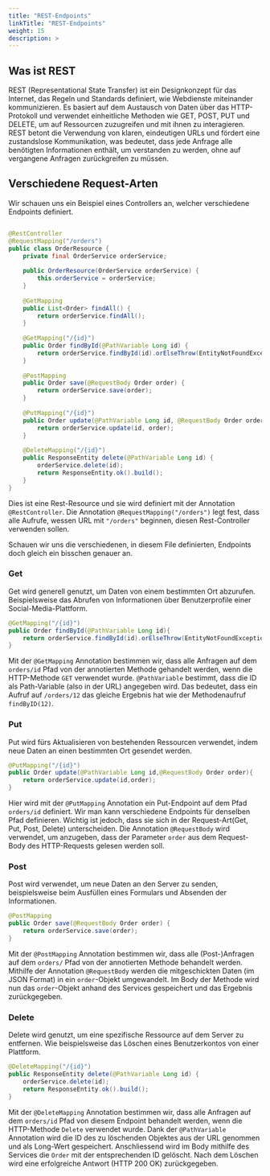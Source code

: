 ```yaml
---
title: "REST-Endpoints"
linkTitle: "REST-Endpoints"
weight: 15
description: >
---
```


## Was ist REST
REST (Representational State Transfer) ist ein Designkonzept für das Internet, das Regeln und Standards definiert,
wie Webdienste miteinander kommunizieren. Es basiert auf dem Austausch von Daten über das HTTP-Protokoll und verwendet
einheitliche Methoden wie GET, POST, PUT und DELETE, um auf Ressourcen zuzugreifen und mit ihnen zu interagieren.
REST betont die Verwendung von klaren, eindeutigen URLs und fördert eine zustandslose Kommunikation, was bedeutet,
dass jede Anfrage alle benötigten Informationen enthält, um verstanden zu werden, ohne auf vergangene Anfragen
zurückgreifen zu müssen.

## Verschiedene Request-Arten
Wir schauen uns ein Beispiel eines Controllers an, welcher verschiedene Endpoints definiert.

```java

@RestController
@RequestMapping("/orders")
public class OrderResource {
    private final OrderService orderService;
    
    public OrderResource(OrderService orderService) {
        this.orderService = orderService;
    }
    
    @GetMapping
    public List<Order> findAll() {
        return orderService.findAll();
    }
    
    @GetMapping("/{id}")
    public Order findById(@PathVariable Long id) {
        return orderService.findById(id).orElseThrow(EntityNotFoundException::new);
    }
    
    @PostMapping
    public Order save(@RequestBody Order order) {
        return orderService.save(order);
    }
    
    @PutMapping("/{id}")
    public Order update(@PathVariable Long id, @RequestBody Order order) {
        return orderService.update(id, order);
    }
    
    @DeleteMapping("/{id}")
    public ResponseEntity delete(@PathVariable Long id) {
        orderService.delete(id);
        return ResponseEntity.ok().build();
    }
}
```

Dies ist eine Rest-Resource und sie wird definiert mit der Annotation `@RestController`. Die
Annotation `@RequestMapping("/orders")` legt fest, dass alle Aufrufe, wessen URL mit `"/orders"` beginnen, diesen Rest-Controller
verwenden sollen.

Schauen wir uns die verschiedenen, in diesem File definierten, Endpoints doch gleich ein bisschen genauer an.

### Get
Get wird generell genutzt, um Daten von einem bestimmten Ort abzurufen. Beispielsweise das Abrufen von Informationen über Benutzerprofile einer Social-Media-Plattform.
```java
@GetMapping("/{id}")
public Order findById(@PathVariable Long id){
    return orderService.findById(id).orElseThrow(EntityNotFoundException::new);
}
```

Mit der `@GetMapping` Annotation bestimmen wir, dass alle Anfragen auf dem `orders/id` Pfad von der
annotierten Methode gehandelt werden, wenn die HTTP-Methode `GET` verwendet wurde. `@PathVariable` bestimmt, dass die ID als Path-Variable (also in der URL)
angegeben wird. Das bedeutet, dass ein Aufruf auf `/orders/12` das gleiche Ergebnis hat wie der Methodenaufruf `findByID(12)`.

### Put
Put wird fürs Aktualisieren von bestehenden Ressourcen verwendet, indem neue Daten an einen bestimmten Ort gesendet werden.
```java
@PutMapping("/{id}")
public Order update(@PathVariable Long id,@RequestBody Order order){
    return orderService.update(id,order);
}
```

Hier wird mit der `@PutMapping` Annotation ein Put-Endpoint auf dem Pfad `orders/id` definiert. Wir man kann verschiedene Endpoints für denselben Pfad definieren. Wichtig ist jedoch, dass sie sich in der Request-Art(Get, Put, Post, Delete) unterscheiden.
Die Annotation `@RequestBody` wird verwendet, um anzugeben, dass der Parameter `order` aus dem Request-Body des
HTTP-Requests gelesen werden soll.

### Post
Post wird verwendet, um neue Daten an den Server zu senden, beispielsweise beim Ausfüllen eines Formulars und Absenden der Informationen.
```java
@PostMapping
public Order save(@RequestBody Order order) {
    return orderService.save(order);
}
```

Mit der `@PostMapping` Annotation bestimmen wir, dass alle (Post-)Anfragen auf dem `orders/` Pfad von der
annotierten Methode behandelt werden. Mithilfe der Annotation `@RequestBody` werden die mitgeschickten Daten
(im JSON Format) in ein `order`-Objekt umgewandelt. Im Body der Methode wird nun das `order`-Objekt anhand des
Services gespeichert und das Ergebnis zurückgegeben.

### Delete
Delete wird genutzt, um eine spezifische Ressource auf dem Server zu entfernen. Wie beispielsweise das Löschen eines Benutzerkontos von einer Plattform.
```java
@DeleteMapping("/{id}")
public ResponseEntity delete(@PathVariable Long id) {
    orderService.delete(id);
    return ResponseEntity.ok().build();
}
```

Mit der `@DeleteMapping` Annotation bestimmen wir, dass alle Anfragen auf dem `orders/id` Pfad von diesem Endpoint behandelt werden, 
wenn die HTTP-Methode `Delete` verwendet wurde. Dank der `@PathVariable` Annotation wird die ID des zu löschenden Objektes aus der URL genommen und als Long-Wert gespeichert.
Anschliessend wird im Body mithilfe des Services die `Order` mit der entsprechenden ID gelöscht.
Nach dem Löschen wird eine erfolgreiche Antwort (HTTP 200 OK) zurückgegeben.
